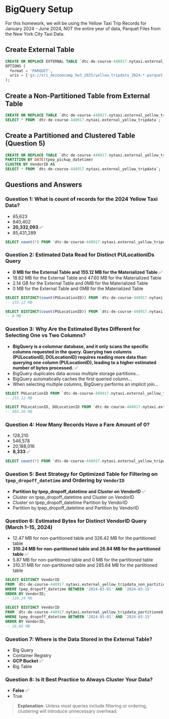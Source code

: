 # BigQuery Setup

For this homework, we will be using the Yellow Taxi Trip Records for January 2024 - June 2024, NOT the entire year of data, Parquet Files from the New York City Taxi Data.

## Create External Table
```sql
CREATE OR REPLACE EXTERNAL TABLE `dtc-de-course-448917.nytaxi.external_yellow_tripdata`
OPTIONS (
  format = 'PARQUET',
  uris = ['gs://sri_dezoomcamp_hw3_2025/yellow_tripdata_2024-*.parquet']
);
```

## Create a Non-Partitioned Table from External Table
```sql
CREATE OR REPLACE TABLE `dtc-de-course-448917.nytaxi.external_yellow_tripdata_non_partitioned` AS
SELECT * FROM `dtc-de-course-448917.nytaxi.external_yellow_tripdata`;
```

## Create a Partitioned and Clustered Table (Question 5)
```sql
CREATE OR REPLACE TABLE `dtc-de-course-448917.nytaxi.external_yellow_tripdata_partitioned_clustered`
PARTITION BY DATE(tpep_pickup_datetime)
CLUSTER BY VendorID AS
SELECT * FROM `dtc-de-course-448917.nytaxi.external_yellow_tripdata`;
```

## Questions and Answers

### Question 1: What is count of records for the 2024 Yellow Taxi Data?

- 65,623
- 840,402
- **20,332,093** ✅
- 85,431,289

```sql
SELECT count(*) FROM `dtc-de-course-448917.nytaxi.external_yellow_tripdata`;
```

### Question 2: Estimated Data Read for Distinct PULocationIDs Query

- **0 MB for the External Table and 155.12 MB for the Materialized Table** ✅
- 18.82 MB for the External Table and 47.60 MB for the Materialized Table
- 2.14 GB for the External Table and 0MB for the Materialized Table
- 0 MB for the External Table and 0MB for the Materialized Table

```sql
SELECT DISTINCT(count(PULocationID)) FROM `dtc-de-course-448917.nytaxi.external_yellow_tripdata_non_partitioned`;
-- 155.12 MB

SELECT DISTINCT(count(PULocationID)) FROM `dtc-de-course-448917.nytaxi.external_yellow_tripdata`;
-- 0 MB
```

### Question 3: Why Are the Estimated Bytes Different for Selecting One vs Two Columns?

- **BigQuery is a columnar database, and it only scans the specific columns requested in the query. Querying two columns (PULocationID, DOLocationID) requires reading more data than querying one column (PULocationID), leading to a higher estimated number of bytes processed.** ✅
- BigQuery duplicates data across multiple storage partitions...
- BigQuery automatically caches the first queried column...
- When selecting multiple columns, BigQuery performs an implicit join...

```sql
SELECT PULocationID FROM `dtc-de-course-448917.nytaxi.external_yellow_tripdata_non_partitioned`;
-- 155.12 MB

SELECT PULocationID, DOLocationID FROM `dtc-de-course-448917.nytaxi.external_yellow_tripdata_non_partitioned`;
-- 465.36 MB
```

### Question 4: How Many Records Have a Fare Amount of 0?

- 128,210
- 546,578
- 20,188,016
- **8,333** ✅

```sql
SELECT count(*) FROM `dtc-de-course-448917.nytaxi.external_yellow_tripdata_non_partitioned` WHERE fare_amount = 0;
```

### Question 5: Best Strategy for Optimized Table for Filtering on `tpep_dropoff_datetime` and Ordering by `VendorID`

- **Partition by tpep_dropoff_datetime and Cluster on VendorID** ✅
- Cluster on tpep_dropoff_datetime and Cluster on VendorID
- Cluster on tpep_dropoff_datetime Partition by VendorID
- Partition by tpep_dropoff_datetime and Partition by VendorID

### Question 6: Estimated Bytes for Distinct VendorID Query (March 1-15, 2024)

- 12.47 MB for non-partitioned table and 326.42 MB for the partitioned table
- **310.24 MB for non-partitioned table and 26.84 MB for the partitioned table** ✅
- 5.87 MB for non-partitioned table and 0 MB for the partitioned table
- 310.31 MB for non-partitioned table and 285.64 MB for the partitioned table

```sql
SELECT DISTINCT VendorID
FROM `dtc-de-course-448917.nytaxi.external_yellow_tripdata_non_partitioned`
WHERE tpep_dropoff_datetime BETWEEN '2024-03-01' AND '2024-03-15'
ORDER BY VendorID;
-- 310.24 MB

SELECT DISTINCT VendorID
FROM `dtc-de-course-448917.nytaxi.external_yellow_tripdata_partitioned_clustered`
WHERE tpep_dropoff_datetime BETWEEN '2024-03-01' AND '2024-03-15'
ORDER BY VendorID;
-- 26.86 MB
```

### Question 7: Where is the Data Stored in the External Table?

- Big Query
- Container Registry
- **GCP Bucket** ✅
- Big Table

### Question 8: Is it Best Practice to Always Cluster Your Data?

- **False** ✅
- True

> **Explanation**: Unless most queries include filtering or ordering, clustering will introduce unnecessary overhead.
